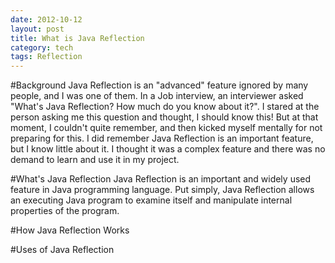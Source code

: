 ```yaml
---
date: 2012-10-12
layout: post
title: What is Java Reflection
category: tech
tags: Reflection
---
```

#Background
Java Reflection is an "advanced" feature ignored by many people, and I was one of them. In a Job interview, an interviewer asked "What's Java Reflection? How much do you know about it?". I stared at the person asking me this question and thought, I should know this! But at that moment, I couldn't quite remember, and then kicked myself mentally for not preparing for this. I did remember Java Reflection is an important feature, but I know little about it. I thought it was a complex feature and there was no demand to learn and use it in my project.

#What's Java Reflection
Java Reflection is an important and widely used feature in Java programming language. Put simply, Java Reflection allows an executing Java program to examine itself and manipulate internal properties of the program.

#How Java Reflection Works

#Uses of Java Reflection